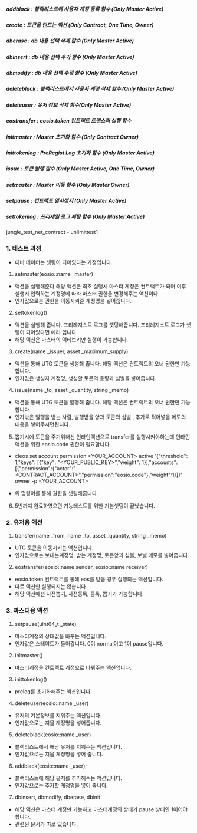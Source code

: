 ##### addblack : 블랙리스트에 사용자 계정 등록 함수 (Only Master Active)
##### create :  토큰을 만드는 액션 (Only Contract, One Time, Owner)
##### dberase : db 내용 선택 삭제 함수 (Only Master Active)
##### dbinsert : db 내용 선택 추가 함수 (Only Master Active)
##### dbmodify : db 내용 선택 수정 함수 (Only Master Active)
##### deleteblack : 블랙리스트에서 사용자 계정 삭제 함수 (Only Master Active)
##### deleteuser : 유저 정보 삭제 함수(Only Master Active)
##### eostransfer : eosio.token 컨트랙트 트랜스퍼 실행 함수
##### initmaster : Master 초기화 함수 (Only Contract Owner)
##### inittokenlog : PreRegist Log 초기화 함수 (Only Master Active)
##### issue : 토큰 발행 함수 (Only Master Active, One Time, Owner)
##### setmaster : Master 이동 함수 (Only Master Owner)
##### setpause : 컨트랙트 일시정지 (Only Master Active)
##### settokenlog : 프리세일 로그 세팅 함수 (Only Master Active)


jungle_test_net_contract  - unlimittest1

### 1. 테스트 과정
* 디비 데이터는 셋팅이 되어있다는 가정입니다.

1. setmaster(eosio::name _master)
* 액션을 실행해준다 해당 액션은 최초 실행시 마스터 계정은 컨트랙트가 되며 이후 실행시 입력하는 계정명에 따라 마스터 권한을 변경해주는 액션이다.
* 인자값으로는 권한을 이동시켜줄 계정명을 넣어줍니다.

2. settokenlog() 
* 액션을 실행해 줍니다. 프리레지스트 로그를 셋팅해줍니다. 프리레지스트 로그가 셋팅이 되어있다면 에러 입니다.  
* 해당 액션은 마스터의 액티브키만 실행이 가능합니다.

3. create(name _issuer, asset _maximum_supply)
* 액션을 통해 UTG 토큰을 생성해 줍니다. 해당 액션은 컨트랙트의 오너 권한만 가능합니다.
* 인자값은 생성자 계정명, 생성할 토큰의 총량과 심벌을 넣어줍니다.

4. issue(name _to, asset _quantity, string _memo)
* 액션을 통해 UTG 토큰을 발행해 줍니다. 해당 액션은 컨트랙트의 오너 권한만 가능합니다.
* 인자밗은 발행을 받는 사람, 발행받을 양과 토큰의 심벌 , 추가로 적어넣을 메모의 내용을 넣어주시면됩니다.

5. 뽑기시에 토큰을 주기위해선 인라인액션으로 transfer를 실행시켜야하는데 인라인액션을 위한 eosio.code 권한이 필요합니다.

* cleos set account permission <YOUR_ACCOUNT> active '{"threshold": 1,"keys": [{"key": "<YOUR_PUBLIC_KEY>","weight": 1}],"accounts": [{"permission":{"actor":"<CONTRACT_ACCOUNT>","permission":"eosio.code"},"weight":1}]}' owner -p <YOUR_ACCOUNT> 

* 위 명령어를 통해 권한을 셋팅해줍니다.

6. 5번까지 완료하였으면 기능테스트를 위한 기본셋팅이 끝났습니다. 

### 2. 유저용 액션

1. transfer(name _from, name _to, asset _quantity, string _memo)
* UTG 토큰을 이동시키는 액션입니다.
* 인자값으로는 보내는계정명, 받는 계정명, 토큰양과 심볼, 보낼 메모를 넣어줍니다.

2. eostransfer(eosio::name sender, eosio::name receiver)
* eosio.token 컨트랙트를 통해 eos를 받을 경우 실행되는 액션입니다.
* 따로 액션만 실행되지는 않습니다.
* 해당 액션에선 사전뽑기, 사전등록, 등록, 뽑기가 가능합니다.


### 3. 마스터용 액션

1. setpause(uint64_t _state)
* 마스터계정의 상태값을 바꾸는 액션입니다.
* 인자값은 스테이트가 들어갑니다. 0이 normal이고 1이 pause입니다.

2. initmaster()
* 마스터계정을 컨트랙트 계정으로 바꿔주는 액션입니다.

3. inittokenlog()
* prelog를 초기화해주는 액션입니다.

4. deleteuser(eosio::name _user)
* 유저의 기본정보를 지워주는 액션입니다.
* 인자값으로는 지울 계정명을 넣어줍니다.

5. deleteblack(eosio::name _user)
* 블랙리스트에서 해당 유저를 지워주는 액션입니다.
* 인자값으로는 지울 계졍명을 넣어 줍니다.

6. addblack(eosio::name _user);
* 블랙리스트에 해당 유저를 추가해주는 액션입니다.
* 인자값으로는 추가할 계정명을 넣어 줍니다.

7. dbinsert, dbmodify, dberase, dbinit
* 해당 액션은 마스터 계정만 가능하고 마스터계정의 상태가 pause 상태인 1이어야 합니다.
* 관련된 문서가 따로 있습니다.


    


